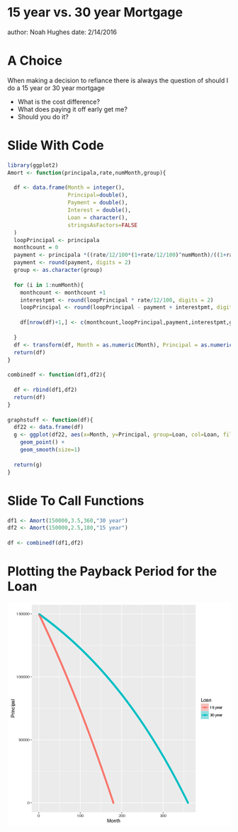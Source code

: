 15 year vs. 30 year Mortgage
========================================================
author: Noah Hughes
date: 2/14/2016

A Choice
========================================================

When making a decision to refiance there is always the question of should I do a 15 year or 30 year mortgage

- What is the cost difference?
- What does paying it off early get me?
- Should you do it?

Slide With Code
========================================================


```r
library(ggplot2)
Amort <- function(principala,rate,numMonth,group){
  
  df <- data.frame(Month = integer(),
                   Principal=double(),
                   Payment = double(),
                   Interest = double(),
                   Loan = character(),
                   stringsAsFactors=FALSE
  )
  loopPrincipal <- principala
  monthcount = 0
  payment <- principala *((rate/12/100*(1+rate/12/100)^numMonth)/((1+rate/12/100)^numMonth - 1))
  payment <- round(payment, digits = 2)
  group <- as.character(group)
  
  for (i in 1:numMonth){
    monthcount <- monthcount +1
    interestpmt <- round(loopPrincipal * rate/12/100, digits = 2)
    loopPrincipal <- round(loopPrincipal - payment + interestpmt, digits = 2)
    
    df[nrow(df)+1,] <- c(monthcount,loopPrincipal,payment,interestpmt,group)
    
  }
  df <- transform(df, Month = as.numeric(Month), Principal = as.numeric(Principal))
  return(df)
}

combinedf <- function(df1,df2){
  
  df <- rbind(df1,df2)
  return(df)
}

graphstuff <- function(df){
  df22 <- data.frame(df)
  g <- ggplot(df22, aes(x=Month, y=Principal, group=Loan, col=Loan, fill=Loan)) +
    geom_point() +
    geom_smooth(size=1)
  
  return(g)
}
```

Slide To Call Functions
========================================================


```r
df1 <- Amort(150000,3.5,360,"30 year")
df2 <- Amort(150000,2.5,180,"15 year")

df <- combinedf(df1,df2)
```

Plotting the Payback Period for the Loan
========================================================

![plot of chunk unnamed-chunk-3](Presentation-figure/unnamed-chunk-3-1.png)
